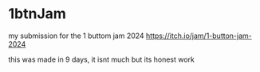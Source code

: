 # 1btnJam
my submission for the 1 buttom jam 2024 https://itch.io/jam/1-button-jam-2024

this was made in 9 days, it isnt much but its honest work
